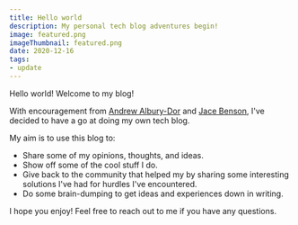 ```yaml
---
title: Hello world
description: My personal tech blog adventures begin!
image: featured.png
imageThumbnail: featured.png
date: 2020-12-16
tags:
- update
---
```


Hello world! Welcome to my blog!

With encouragement from [Andrew Albury-Dor](https://andrew.alburydor.com/) and [Jace Benson](https://jace.pro), I've decided to have a go at doing my own tech blog.

My aim is to use this blog to:

* Share some of my opinions, thoughts, and ideas.
* Show off some of the cool stuff I do.
* Give back to the community that helped my by sharing some interesting solutions I've had for hurdles I've encountered.
* Do some brain-dumping to get ideas and experiences down in writing.

I hope you enjoy! Feel free to reach out to me if you have any questions.